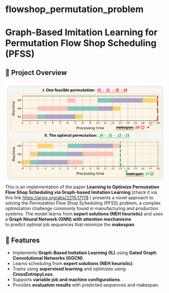 # flowshop_permutation_problem

# Graph-Based Imitation Learning for Permutation Flow Shop Scheduling (PFSS)

## 📌 Project Overview


![GraphIL Model](images/image.png)
This is an implementation of the paper **Learning to Optimize Permutation Flow Shop Scheduling via Graph-based Imitation Learning** (check it via this link https://arxiv.org/abs/2210.17178 ) presents a novel approach to solving the 
Permutation Flow Shop Scheduling (PFSS) problem, a complex optimization challenge commonly found in manufacturing and production systems.
The model learns from **expert solutions (NEH heuristic)** and uses a **Graph Neural Network (GNN) with attention mechanisms**  
to predict optimal job sequences that minimize the **makespan**.

## 🚀 Features
- Implements **Graph-Based Imitation Learning (IL)** using **Gated Graph Convolutional Networks (GGCN)**.
- Learns scheduling from **expert solutions (NEH heuristic)**.
- Trains using **supervised learning** and optimizes using **CrossEntropyLoss**.
- Supports **variable job and machine configurations**.
- Provides **evaluation results** with predicted sequences and makespan.
